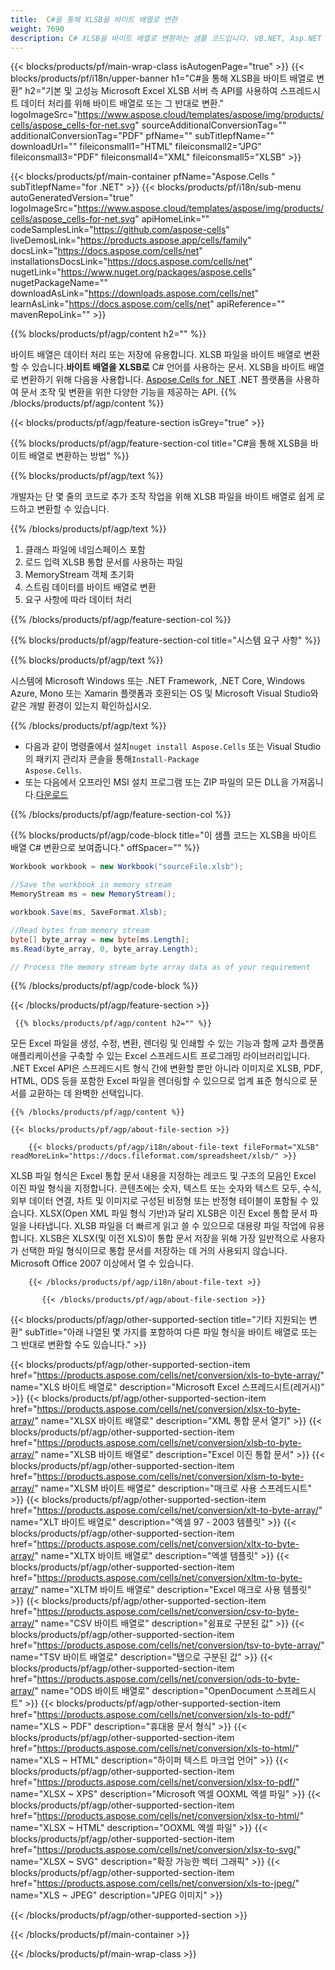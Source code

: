 ```yaml
---
title:  C#을 통해 XLSB을 바이트 배열로 변환
weight: 7690
description: C# XLSB을 바이트 배열로 변환하는 샘플 코드입니다. VB.NET, Asp.NET 또는 .NET 기반 응용 프로그램 내에서 Excel XLSB을 바이트 배열로 변환하려면 이 코드를 사용하십시오.
---
```

{{< blocks/products/pf/main-wrap-class isAutogenPage="true" >}}
{{< blocks/products/pf/i18n/upper-banner h1="C#을 통해 XLSB을 바이트 배열로 변환" h2="기본 및 고성능 Microsoft Excel XLSB 서버 측 API를 사용하여 스프레드시트 데이터 처리를 위해 바이트 배열로 또는 그 반대로 변환." logoImageSrc="https://www.aspose.cloud/templates/aspose/img/products/cells/aspose_cells-for-net.svg" sourceAdditionalConversionTag="" additionalConversionTag="PDF" pfName="" subTitlepfName="" downloadUrl="" fileiconsmall1="HTML" fileiconsmall2="JPG" fileiconsmall3="PDF" fileiconsmall4="XML" fileiconsmall5="XLSB" >}}

{{< blocks/products/pf/main-container pfName="Aspose.Cells " subTitlepfName="for .NET" >}}
{{< blocks/products/pf/i18n/sub-menu autoGeneratedVersion="true" logoImageSrc="https://www.aspose.cloud/templates/aspose/img/products/cells/aspose_cells-for-net.svg" apiHomeLink="" codeSamplesLink="https://github.com/aspose-cells" liveDemosLink="https://products.aspose.app/cells/family" docsLink="https://docs.aspose.com/cells/net" installationsDocsLink="https://docs.aspose.com/cells/net" nugetLink="https://www.nuget.org/packages/aspose.cells" nugetPackageName="" downloadAsLink="https://downloads.aspose.com/cells/net" learnAsLink="https://docs.aspose.com/cells/net" apiReference="" mavenRepoLink="" >}}

{{% blocks/products/pf/agp/content h2="" %}}

 바이트 배열은 데이터 처리 또는 저장에 유용합니다. XLSB 파일을 바이트 배열로 변환할 수 있습니다.**바이트 배열을 XLSB로** C# 언어를 사용하는 문서. XLSB을 바이트 배열로 변환하기 위해 다음을 사용합니다.
 [Aspose.Cells for .NET](https://products.aspose.com/cells/net) 
 .NET 플랫폼을 사용하여 문서 조작 및 변환을 위한 다양한 기능을 제공하는 API.
{{% /blocks/products/pf/agp/content %}}

{{< blocks/products/pf/agp/feature-section isGrey="true" >}}

{{% blocks/products/pf/agp/feature-section-col title="C#을 통해 XLSB을 바이트 배열로 변환하는 방법" %}}

{{% blocks/products/pf/agp/text %}}

 개발자는 단 몇 줄의 코드로 추가 조작 작업을 위해 XLSB 파일을 바이트 배열로 쉽게 로드하고 변환할 수 있습니다.

{{% /blocks/products/pf/agp/text %}}

1.  클래스 파일에 네임스페이스 포함
1.  로드 입력 XLSB 통합 문서를 사용하는 파일
1.  MemoryStream 객체 초기화
1.  스트림 데이터를 바이트 배열로 변환
1.  요구 사항에 따라 데이터 처리

{{% /blocks/products/pf/agp/feature-section-col %}}

{{% blocks/products/pf/agp/feature-section-col title="시스템 요구 사항" %}}

{{% blocks/products/pf/agp/text %}}

 시스템에 Microsoft Windows 또는 .NET Framework, .NET Core, Windows Azure, Mono 또는 Xamarin 플랫폼과 호환되는 OS 및 Microsoft Visual Studio와 같은 개발 환경이 있는지 확인하십시오.

{{% /blocks/products/pf/agp/text %}}

-  다음과 같이 명령줄에서 설치<code>nuget install Aspose.Cells</code> 또는 Visual Studio의 패키지 관리자 콘솔을 통해<code>Install-Package Aspose.Cells</code>.
-  또는 다음에서 오프라인 MSI 설치 프로그램 또는 ZIP 파일의 모든 DLL을 가져옵니다.<a href="https://downloads.aspose.com/cells/net">다운로드</a>

{{% /blocks/products/pf/agp/feature-section-col %}}

{{% blocks/products/pf/agp/code-block title="이 샘플 코드는 XLSB을 바이트 배열 C# 변환으로 보여줍니다." offSpacer="" %}}

```cs
Workbook workbook = new Workbook("sourceFile.xlsb");

//Save the workbook in memory stream
MemoryStream ms = new MemoryStream();

workbook.Save(ms, SaveFormat.Xlsb);

//Read bytes from memory stream
byte[] byte_array = new byte[ms.Length];
ms.Read(byte_array, 0, byte_array.Length);

// Process the memory stream byte array data as of your requirement 

```

{{% /blocks/products/pf/agp/code-block %}}

{{< /blocks/products/pf/agp/feature-section >}}

<!-- aboutfile Starts -->
      
     {{% blocks/products/pf/agp/content h2="" %}}

모든 Excel 파일을 생성, 수정, 변환, 렌더링 및 인쇄할 수 있는 기능과 함께 교차 플랫폼 애플리케이션을 구축할 수 있는 Excel 스프레드시트 프로그래밍 라이브러리입니다. .NET Excel API은 스프레드시트 형식 간에 변환할 뿐만 아니라 이미지로 XLSB, PDF, HTML, ODS 등을 포함한 Excel 파일을 렌더링할 수 있으므로 업계 표준 형식으로 문서를 교환하는 데 완벽한 선택입니다.



    {{% /blocks/products/pf/agp/content %}}

    {{< blocks/products/pf/agp/about-file-section >}}

        {{< blocks/products/pf/agp/i18n/about-file-text fileFormat="XLSB" readMoreLink="https://docs.fileformat.com/spreadsheet/xlsb/" >}}
XLSB 파일 형식은 Excel 통합 문서 내용을 지정하는 레코드 및 구조의 모음인 Excel 이진 파일 형식을 지정합니다. 콘텐츠에는 숫자, 텍스트 또는 숫자와 텍스트 모두, 수식, 외부 데이터 연결, 차트 및 이미지로 구성된 비정형 또는 반정형 테이블이 포함될 수 있습니다. XLSX(Open XML 파일 형식 기반)과 달리 XLSB은 이진 Excel 통합 문서 파일을 나타냅니다. XLSB 파일을 더 빠르게 읽고 쓸 수 있으므로 대용량 파일 작업에 유용합니다. XLSB은 XLSX(및 이전 XLS)이 통합 문서 저장을 위해 가장 일반적으로 사용자가 선택한 파일 형식이므로 통합 문서를 저장하는 데 거의 사용되지 않습니다. Microsoft Office 2007 이상에서 열 수 있습니다.

        {{< /blocks/products/pf/agp/i18n/about-file-text >}}

           {{< /blocks/products/pf/agp/about-file-section >}}


<!-- aboutfile Ends -->

{{< blocks/products/pf/agp/other-supported-section title="기타 지원되는 변환" subTitle="아래 나열된 몇 가지를 포함하여 다른 파일 형식을 바이트 배열로 또는 그 반대로 변환할 수도 있습니다." >}}

{{< blocks/products/pf/agp/other-supported-section-item href="https://products.aspose.com/cells/net/conversion/xls-to-byte-array/" name="XLS 바이트 배열로" description="Microsoft Excel 스프레드시트(레거시)" >}} {{< blocks/products/pf/agp/other-supported-section-item href="https://products.aspose.com/cells/net/conversion/xlsx-to-byte-array/" name="XLSX 바이트 배열로" description="XML 통합 문서 열기" >}} {{< blocks/products/pf/agp/other-supported-section-item href="https://products.aspose.com/cells/net/conversion/xlsb-to-byte-array/" name="XLSB 바이트 배열로" description="Excel 이진 통합 문서" >}} {{< blocks/products/pf/agp/other-supported-section-item href="https://products.aspose.com/cells/net/conversion/xlsm-to-byte-array/" name="XLSM 바이트 배열로" description="매크로 사용 스프레드시트" >}} {{< blocks/products/pf/agp/other-supported-section-item href="https://products.aspose.com/cells/net/conversion/xlt-to-byte-array/" name="XLT 바이트 배열로" description="엑셀 97 - 2003 템플릿" >}} {{< blocks/products/pf/agp/other-supported-section-item href="https://products.aspose.com/cells/net/conversion/xltx-to-byte-array/" name="XLTX 바이트 배열로" description="엑셀 템플릿" >}} {{< blocks/products/pf/agp/other-supported-section-item href="https://products.aspose.com/cells/net/conversion/xltm-to-byte-array/" name="XLTM 바이트 배열로" description="Excel 매크로 사용 템플릿" >}} {{< blocks/products/pf/agp/other-supported-section-item href="https://products.aspose.com/cells/net/conversion/csv-to-byte-array/" name="CSV 바이트 배열로" description="쉼표로 구분된 값" >}} {{< blocks/products/pf/agp/other-supported-section-item href="https://products.aspose.com/cells/net/conversion/tsv-to-byte-array/" name="TSV 바이트 배열로" description="탭으로 구분된 값" >}} {{< blocks/products/pf/agp/other-supported-section-item href="https://products.aspose.com/cells/net/conversion/ods-to-byte-array/" name="ODS 바이트 배열로" description="OpenDocument 스프레드시트" >}} {{< blocks/products/pf/agp/other-supported-section-item href="https://products.aspose.com/cells/net/conversion/xls-to-pdf/" name="XLS ~ PDF" description="휴대용 문서 형식" >}} {{< blocks/products/pf/agp/other-supported-section-item href="https://products.aspose.com/cells/net/conversion/xls-to-html/" name="XLS ~ HTML" description="하이퍼 텍스트 마크업 언어" >}} {{< blocks/products/pf/agp/other-supported-section-item href="https://products.aspose.com/cells/net/conversion/xlsx-to-pdf/" name="XLSX ~ XPS" description="Microsoft 엑셀 OOXML 엑셀 파일" >}} {{< blocks/products/pf/agp/other-supported-section-item href="https://products.aspose.com/cells/net/conversion/xlsx-to-html/" name="XLSX ~ HTML" description="OOXML 엑셀 파일" >}} {{< blocks/products/pf/agp/other-supported-section-item href="https://products.aspose.com/cells/net/conversion/xlsx-to-svg/" name="XLSX ~ SVG" description="확장 가능한 벡터 그래픽" >}} {{< blocks/products/pf/agp/other-supported-section-item href="https://products.aspose.com/cells/net/conversion/xls-to-jpeg/" name="XLS ~ JPEG" description="JPEG 이미지" >}} 

{{< /blocks/products/pf/agp/other-supported-section >}}

{{< /blocks/products/pf/main-container >}}
    
{{< /blocks/products/pf/main-wrap-class >}}
